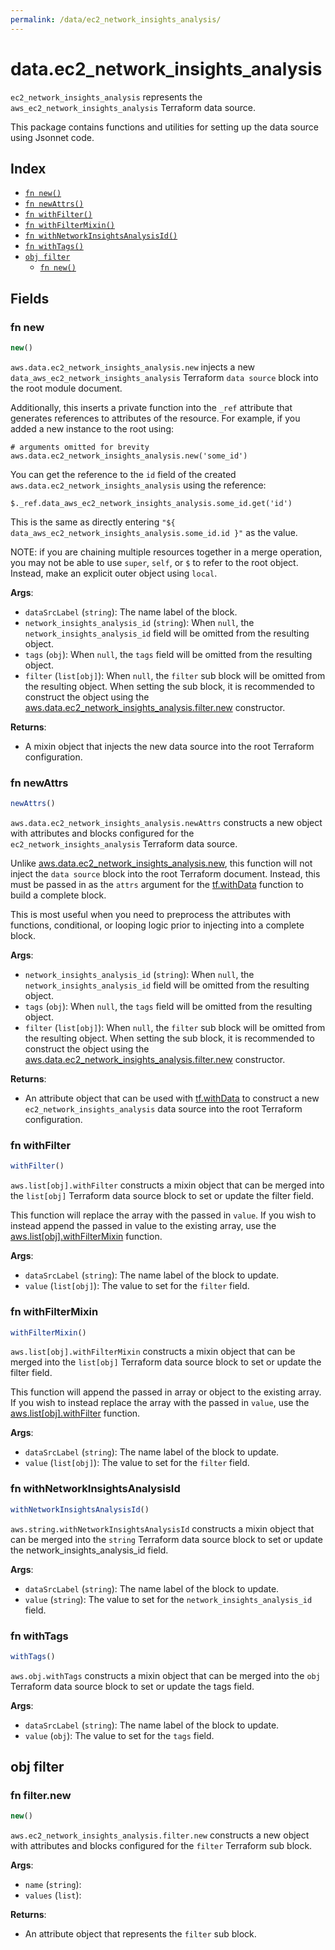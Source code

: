 ```yaml
---
permalink: /data/ec2_network_insights_analysis/
---
```


# data.ec2_network_insights_analysis

`ec2_network_insights_analysis` represents the `aws_ec2_network_insights_analysis` Terraform data source.



This package contains functions and utilities for setting up the data source using Jsonnet code.


## Index

* [`fn new()`](#fn-new)
* [`fn newAttrs()`](#fn-newattrs)
* [`fn withFilter()`](#fn-withfilter)
* [`fn withFilterMixin()`](#fn-withfiltermixin)
* [`fn withNetworkInsightsAnalysisId()`](#fn-withnetworkinsightsanalysisid)
* [`fn withTags()`](#fn-withtags)
* [`obj filter`](#obj-filter)
  * [`fn new()`](#fn-filternew)

## Fields

### fn new

```ts
new()
```


`aws.data.ec2_network_insights_analysis.new` injects a new `data_aws_ec2_network_insights_analysis` Terraform `data source`
block into the root module document.

Additionally, this inserts a private function into the `_ref` attribute that generates references to attributes of the
resource. For example, if you added a new instance to the root using:

    # arguments omitted for brevity
    aws.data.ec2_network_insights_analysis.new('some_id')

You can get the reference to the `id` field of the created `aws.data.ec2_network_insights_analysis` using the reference:

    $._ref.data_aws_ec2_network_insights_analysis.some_id.get('id')

This is the same as directly entering `"${ data_aws_ec2_network_insights_analysis.some_id.id }"` as the value.

NOTE: if you are chaining multiple resources together in a merge operation, you may not be able to use `super`, `self`,
or `$` to refer to the root object. Instead, make an explicit outer object using `local`.

**Args**:
  - `dataSrcLabel` (`string`): The name label of the block.
  - `network_insights_analysis_id` (`string`):  When `null`, the `network_insights_analysis_id` field will be omitted from the resulting object.
  - `tags` (`obj`):  When `null`, the `tags` field will be omitted from the resulting object.
  - `filter` (`list[obj]`):  When `null`, the `filter` sub block will be omitted from the resulting object. When setting the sub block, it is recommended to construct the object using the [aws.data.ec2_network_insights_analysis.filter.new](#fn-filternew) constructor.

**Returns**:
- A mixin object that injects the new data source into the root Terraform configuration.


### fn newAttrs

```ts
newAttrs()
```


`aws.data.ec2_network_insights_analysis.newAttrs` constructs a new object with attributes and blocks configured for the `ec2_network_insights_analysis`
Terraform data source.

Unlike [aws.data.ec2_network_insights_analysis.new](#fn-new), this function will not inject the `data source`
block into the root Terraform document. Instead, this must be passed in as the `attrs` argument for the
[tf.withData](https://github.com/tf-libsonnet/core/tree/main/docs#fn-withdata) function to build a complete block.

This is most useful when you need to preprocess the attributes with functions, conditional, or looping logic prior to
injecting into a complete block.

**Args**:
  - `network_insights_analysis_id` (`string`):  When `null`, the `network_insights_analysis_id` field will be omitted from the resulting object.
  - `tags` (`obj`):  When `null`, the `tags` field will be omitted from the resulting object.
  - `filter` (`list[obj]`):  When `null`, the `filter` sub block will be omitted from the resulting object. When setting the sub block, it is recommended to construct the object using the [aws.data.ec2_network_insights_analysis.filter.new](#fn-filternew) constructor.

**Returns**:
  - An attribute object that can be used with [tf.withData](https://github.com/tf-libsonnet/core/tree/main/docs#fn-withdata) to construct a new `ec2_network_insights_analysis` data source into the root Terraform configuration.


### fn withFilter

```ts
withFilter()
```

`aws.list[obj].withFilter` constructs a mixin object that can be merged into the `list[obj]`
Terraform data source block to set or update the filter field.

This function will replace the array with the passed in `value`. If you wish to instead append the
passed in value to the existing array, use the [aws.list[obj].withFilterMixin](TODO) function.


**Args**:
  - `dataSrcLabel` (`string`): The name label of the block to update.
  - `value` (`list[obj]`): The value to set for the `filter` field.


### fn withFilterMixin

```ts
withFilterMixin()
```

`aws.list[obj].withFilterMixin` constructs a mixin object that can be merged into the `list[obj]`
Terraform data source block to set or update the filter field.

This function will append the passed in array or object to the existing array. If you wish
to instead replace the array with the passed in `value`, use the [aws.list[obj].withFilter](TODO)
function.


**Args**:
  - `dataSrcLabel` (`string`): The name label of the block to update.
  - `value` (`list[obj]`): The value to set for the `filter` field.


### fn withNetworkInsightsAnalysisId

```ts
withNetworkInsightsAnalysisId()
```

`aws.string.withNetworkInsightsAnalysisId` constructs a mixin object that can be merged into the `string`
Terraform data source block to set or update the network_insights_analysis_id field.



**Args**:
  - `dataSrcLabel` (`string`): The name label of the block to update.
  - `value` (`string`): The value to set for the `network_insights_analysis_id` field.


### fn withTags

```ts
withTags()
```

`aws.obj.withTags` constructs a mixin object that can be merged into the `obj`
Terraform data source block to set or update the tags field.



**Args**:
  - `dataSrcLabel` (`string`): The name label of the block to update.
  - `value` (`obj`): The value to set for the `tags` field.


## obj filter



### fn filter.new

```ts
new()
```


`aws.ec2_network_insights_analysis.filter.new` constructs a new object with attributes and blocks configured for the `filter`
Terraform sub block.



**Args**:
  - `name` (`string`): 
  - `values` (`list`): 

**Returns**:
  - An attribute object that represents the `filter` sub block.
